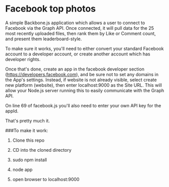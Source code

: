 Facebook top photos
=============

A simple Backbone.js application which allows a user to connect to Facebook via the Graph API. Once connected, it will pull data for the 25 most recently uploaded files, then rank them by Like or Comment count, and present them leaderboard-style.

To make sure it works, you'll need to either convert your standard Facebook account to a developer account, or create another account which has developer rights.

Once that's done, create an app in the facebook developer section (https://developers.facebook.com), and be sure not to set any domains in the App's settings. Instead, if website is not already visible, select create new platform (website), then enter localhost:9000 as the Site URL. This will allow your Node.js server running this to easily communicate with the Graph API.

On line 69 of facebook.js you'll also need to enter your own API key for the appId.

That's pretty much it.


###To make it work: 

1. Clone this repo

2. CD into the cloned directory

3. sudo npm install

4. node app

5. open browser to localhost:9000
